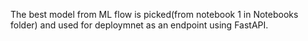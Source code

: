 The best model from ML flow is picked(from notebook 1 in Notebooks folder) and used for deploymnet as an endpoint using FastAPI.
